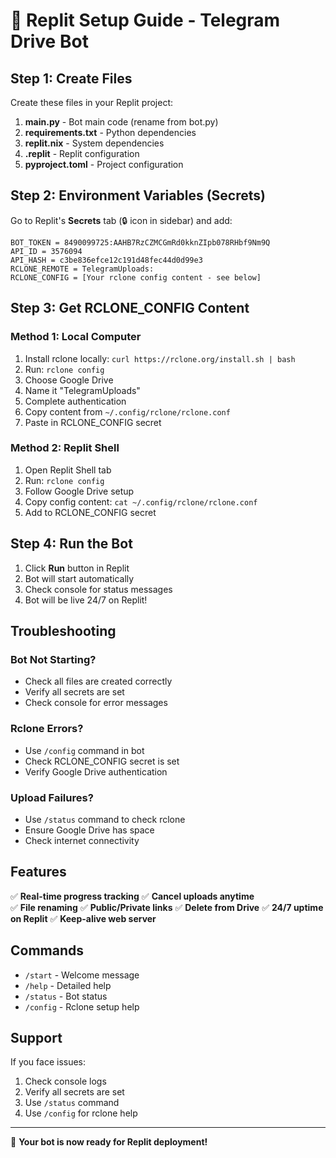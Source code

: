 # 🚀 Replit Setup Guide - Telegram Drive Bot

## Step 1: Create Files

Create these files in your Replit project:

1. **main.py** - Bot main code (rename from bot.py)
2. **requirements.txt** - Python dependencies
3. **replit.nix** - System dependencies
4. **.replit** - Replit configuration
5. **pyproject.toml** - Project configuration

## Step 2: Environment Variables (Secrets)

Go to Replit's **Secrets** tab (🔒 icon in sidebar) and add:

```
BOT_TOKEN = 8490099725:AAHB7RzCZMCGmRd0kknZIpb078RHbf9Nm9Q
API_ID = 3576094
API_HASH = c3be836efce12c191d48fec44d0d99e3
RCLONE_REMOTE = TelegramUploads:
RCLONE_CONFIG = [Your rclone config content - see below]
```

## Step 3: Get RCLONE_CONFIG Content

### Method 1: Local Computer
1. Install rclone locally: `curl https://rclone.org/install.sh | bash`
2. Run: `rclone config`
3. Choose Google Drive
4. Name it "TelegramUploads"
5. Complete authentication
6. Copy content from `~/.config/rclone/rclone.conf`
7. Paste in RCLONE_CONFIG secret

### Method 2: Replit Shell
1. Open Replit Shell tab
2. Run: `rclone config`
3. Follow Google Drive setup
4. Copy config content: `cat ~/.config/rclone/rclone.conf`
5. Add to RCLONE_CONFIG secret

## Step 4: Run the Bot

1. Click **Run** button in Replit
2. Bot will start automatically
3. Check console for status messages
4. Bot will be live 24/7 on Replit!

## Troubleshooting

### Bot Not Starting?
- Check all files are created correctly
- Verify all secrets are set
- Check console for error messages

### Rclone Errors?
- Use `/config` command in bot
- Check RCLONE_CONFIG secret is set
- Verify Google Drive authentication

### Upload Failures?
- Use `/status` command to check rclone
- Ensure Google Drive has space
- Check internet connectivity

## Features

✅ **Real-time progress tracking**
✅ **Cancel uploads anytime**  
✅ **File renaming**
✅ **Public/Private links**
✅ **Delete from Drive**
✅ **24/7 uptime on Replit**
✅ **Keep-alive web server**

## Commands

- `/start` - Welcome message
- `/help` - Detailed help
- `/status` - Bot status
- `/config` - Rclone setup help

## Support

If you face issues:
1. Check console logs
2. Verify all secrets are set
3. Use `/status` command
4. Use `/config` for rclone help

---
🎉 **Your bot is now ready for Replit deployment!**
